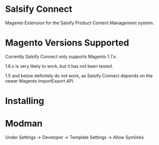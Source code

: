 Salsify Connect
===============

Magento Extension for the Salsify Product Content Management system.


Magento Versions Supported
==========================

Currently Salsify Connect only supports Magento 1.7.x.

1.6.x is very likely to work, but it has not been tested.

1.5 and below definitely do _not_ work, as Salsify Connect depends on the newer Magento ImportExport API.


Installing
==========

# Modman

Under Settings -> Developer -> Template Settings -> Allow Symlinks